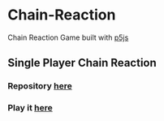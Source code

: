 # Chain-Reaction

Chain Reaction Game built with [p5js](https://p5js.org)

## Single Player Chain Reaction

### Repository [here](https://github.com/inf3cti0n95/chain-reaction/tree/master/single-player)
### Play it [here](https://inf3cti0n95.github.io/chain-reaction/single-player/) 
